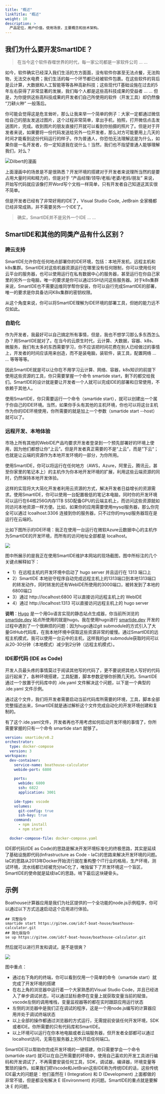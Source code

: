 ```yaml
---
title: "概述"
linkTitle: "概述"
weight: 10
description: >
  产品定位，用户价值，使用场景，主要概念和技术架构。
---
```


## 我们为什么要开发SmartIDE？

> 在当今这个软件吞噬世界的时代，每一家公司都是一家软件公司 ... ...

如今，软件确实已经深入我们生活的方方面面，没有软件你甚至无法点餐，无法购物，无法交水电费；我们生活的每一个环节都已经被软件包裹。在这些软件的背后是云计算，大数据和人工智能等等各种高新科技；这些现代IT基础设施在过去的5年左右获得了非常显著的发展，我们每个人都是这些高科技成果的受益者 ... ... 但是，为你提供这些高科技成果的开发者们自己所使用的软件（开发工具）却仍然像 “刀耕火种” 一般落后。

你可能会觉得这是危言耸听，那么让我来举一个简单的例子：大家一定都通过微信给自己的朋友发送过图片，这个过程非常简单，拿出手机，拍照，打开微信点击发送图片，完成。收到图片的朋友直接打开就可以看到你拍摄的照片了。但是对于开发者来说，如果要将一份代码发送给另外一位开发者，那么对方可能要用上几天的时间才能看到这份代码运行的样子。作为普通人，你恐怕无法理解这是为什么，如果你是一名开发者，你一定知道我在说什么！当然，我们也不指望普通人能够理解我们，对么？

![Dilbert的漫画](dilbert.png)

上面漫画中的场景是不是很熟悉？开发环境的搭建对于开发者来说理所当然的是要占用大量时间和精力的，但是对于 “产品经理/领导/老板/老婆/老妈/朋友” 来说，开始写代码就应该像打开Word写个文档一样简单，只有开发者自己知道这其实很不简单。

但是开发者已经有了非常好用的IDE了，Visual Studio Code, JetBrain 全家桶都已经非常成熟，并不需要另外一个IDE了。

> 确实，SmartIDE并不是另外一个IDE ... ...

## SmartIDE和其他的同类产品有什么区别？

### 跨云支持

SmartIDE允许你在任何地点部署你的IDE环境，包括：本地开发机，远程主机和k8s集群。SmartIDE对这些机器资源运行在哪里没有任何限制，你可以使用任何云平台的服务器，也可以使用运行在私有数据中心的服务器，甚至运行在你自己家里的另外一台电脑，唯一的要求是你可以通过SSH访问这些服务器。对于k8s集群来说，SmartIDE也不需要运维同学帮你安装，你可以自行完成SmartIDE的部署，唯一的要求是你具备访问K8s集群的密钥权限。

从这个角度来说，你可以将SmartIDE理解为IDE环境的部署工具，但她的能力远不仅如此。

### 自助化

作为开发者，我最好可以自己搞定所有事情，但是，我也不想学习那么多东西怎么办？用SmartIDE就对了。在当今的云原生时代，云计算、大数据，容器、k8s、微服务，我们有太多的东西需要学习，你不应该把时间花费在别人已经做过的事情上，开发者的时间应该用来创造，而不是装电脑，装软件，装工具，配置网络 ... ... 等等等等。

因此SmartIDE就是可以让你在不用学习云计算、网络、容器，k8s知识的前提下使用这些资源的工具，你只需要掌握一个命令 smartide start，剩下的都交给我们。SmartIDE的设计就是要让开发者一个人就可以完成IDE的部署和日常使用，不依赖于其他人。

使用SmartIDE，你只需要运行一个命令（smartide start），就可以创建出一个属于你自己的IDE环境。当然，如果你手头有其他的主机环境，你也可以将这台主机作为你的IDE环境使用，你所需要的就是加上一个参数（smartide start --host）就可以了。

### 远程开发、本地体验

市场上所有其他的WebIDE产品均要求开发者登录到一个预先部署好的环境上使用，因为他们都想让你“上云”。但是开发者真正需要的不是“上云”，而是”下云“；也就是让云端的资源作为本地开发环境的一部分，为你所用。

使用SmartIDE，你可以将运行在任何地方（AWS，Azure，阿里云，腾讯云，甚至你家里的笔记本上）的主机作为你本地开发环境的扩展，利用这些云端资源的同时，仍然保持本地开发体验。

这样的实现将大大简化开发者利用云资源的方式，解决开发者日益增长的资源需求。使用SmartIDE，你可以使用一台配置极低的笔记本电脑，同时你的开发环境可以运行在64核256G内存1TB SSD配备GPU的云端主机上，而访问这些资源就如同访问本地资源一样方便。比如，如果你的应用需要使用mysql服务器，那么你完全可以通过 lcoalhost:3306 连接到你的服务器，只不过你的mysql服务器现在是运行在云端的。

比如下图所示的IDE环境：我正在使用一台运行在微软Azure云数据中心的主机作为SmartIDE的开发环境，而所有的访问地址全部都是 localhost。

![](images/local-port-forwarding.png)

图中所展示的是我正在使用SmartIDE维护本网站的现场截图，图中所标注的几个关键点解释如下：

- 1）在远程主机的开发环境中启动了 hugo server 并且运行在 1313 端口上
- 2）SmartIDE 本地驻守程序自动完成远程主机上的1313端口到本地1313端口的转发动作，同时转发的还有WebIDE所使用的3000端口，被转发到了本地的6800端口
- 3）通过 http://localhost:6800 可以直接访问远程主机上的 WebIDE
- 4）通过 http://localhost:1313 可以直接访问远程主机上的 hugo server

**说明**：<a href="https://gohugo.io/" target="_blank">Hugo</a> 是一个用Go语言实现的静态站点生成器，你当前所浏览的 [smartide.dev](https://smartide.dev) 站点所使用的就是hugo。我在使用hugo进行 [smartide.dev](https://smartide.dev) 开发的过程中遇到了一个很麻烦的问题：因为hugo通过git submodule的方式引入了大量GitHub代码库，在我本地环境中获取这些资源非常的缓慢。通过SmartIDE的远程主机模式，我可以使用一台云中的主机，这样我的git submodule获取时间可以从20-30分钟（本地模式）减少到2分钟（远程主机模式）。

### IDE即代码 (IDE as Code)

开发人员最头疼的事情莫过于阅读其他写的代码了，更不要说把其他人写好的代码运行起来了，各种环境搭建，工具配置，脚本参数足够你折腾几天的。SmartIDE通过一个放置于代码库中的 .ide.yaml 文件解决这个问题，以下是一个典型的 .ide.yaml 文件示例。

通过这个文件，我们将开发者需要启动当前代码库所需要的环境，工具，脚本全部完整描述出来，SmartIDE就是通过解析这个文件完成自动化的开发环境创建和复制的。

有了这个.ide.yaml文件，开发者再也不用考虑如何启动开发环境的事情了，你所需要掌握的只有一个命令 smartide start 就够了。

```yaml
version: smartide/v0.2
orchestrator:
  type: docker-compose
  version: 3
workspace:
  dev-container:
    service-name: boathouse-calculator
    webide-port: 6800
    
    ports: 
      webide: 6800
      ssh: 6822
      application: 3001
    
    ide-type: vscode
    volumes: 
      git-config: true
      ssh-key: true
    command:
      - npm install
      - npm start
    
  docker-compose-file: docker-compose.yaml
```

IDE即代码(IDE as Code)的思路是解决开发环境标准化的终极思路，其实是延续了基础设施即代码(Infrastructure as Code - IaC)的思路来解决开发环境的问题。IaC的思路从2013年Docker开始流行就在重构整个IT行业的格局，生产环境，测试环境，流水线都已经被充分IaC化了，唯独留下了开发环境这一个盲区，SmartIDE的使命就是延续IaC的思路，啃下最后这块硬骨头。

## 示例

Boathouse计算器应用是我们为社区提供的一个全功能的node.js示例程序，你可以通过以下方式迅速启动这个应用进行体验。

```shell
## 完整指令
smartide start https://gitee.com/idcf-boat-house/boathouse-calculator.git
## 简化版指令
se up https://gitee.com/idcf-boat-house/boathouse-calculator.git
```

然后就可以进行开发和调试，是不是很爽？

![](smartide-sample-calcualtor.png)

图中重点：

- 通过右下角的的终端，你可以看到仅用一个简单的命令（smartide start）就完成了开发环境的搭建
- 在右上角的浏览器中运行着一个大家熟悉的Visual Studio Code，并且已经进入了单步调试状态，可以通过鼠标悬停在变量上就获取变量当前的赋值，vscode左侧的调用堆栈，变量监视器等的都在实时跟踪应用运行状态
- 左侧的浏览器中是我们正在调试的程序，这是一个用node.js编写的计算器应用并处于调试终端状态
- 以上全部的操作都通过浏览器的方式运行，无需提前安装任何开发环境，SDK或者IDE。你所需要的只有代码库和SmartIDE。
- 以上环境可以运行在你本地电脑或者云端服务器，但开发者全部都可以通过localhost访问，无需在服务器上另外开启任何端口。

SmartIDE可以帮助你完成开发环境的一键搭建，你只需要学会一个命令 (smartide start) 就可以在自己所需要的环境中，使用自己喜欢的开发工具进行编码和开发调试了，不再需要安装任何工具，SDK，调试器，编译器，环境变量等繁琐的操作。如果我们把Vscode和JetBrain这些IDE称为传统IDE的话，这些传统IDE最大的问题是：他们虽然在 I (Integration) 和 D (Development) 上面都做的非常不错，但是都没有解决 E (Environment) 的问题。SmartIDE的重点就是要解决 E 的问题。